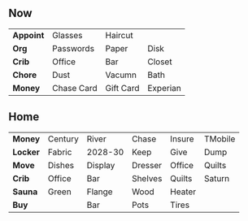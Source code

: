 ## Now
|   |   |   |   |
| - | - | - | - |
| **Appoint** | Glasses    | Haircut   |          | 
| **Org**     | Passwords  | Paper     | Disk     | 
| **Crib**    | Office     | Bar       | Closet   |
| **Chore**   | Dust       | Vacumn    | Bath     |
| **Money**   | Chase Card | Gift Card | Experian |  

## Home
|   |   |    |   |   |   |
| - | - | -  | - | - | - |
| **Money**  | Century | River   | Chase   | Insure | TMobile | 
| **Locker** | Fabric  | 2028-30 | Keep    | Give   | Dump    |
| **Move**   | Dishes  | Display | Dresser | Office | Quilts  |
| **Crib**   | Office  | Bar     | Shelves | Quilts | Saturn  |
| **Sauna**  | Green   | Flange  | Wood    | Heater |         |
| **Buy**    |         | Bar     | Pots    | Tires  |         | 